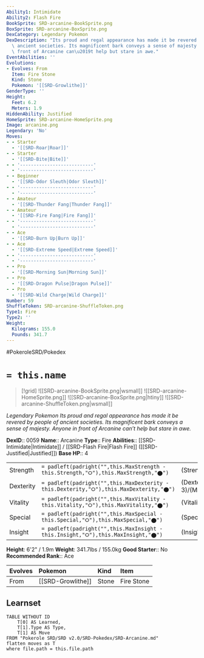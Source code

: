 ```yaml
---
Ability1: Intimidate
Ability2: Flash Fire
BookSprite: SRD-arcanine-BookSprite.png
BoxSprite: SRD-arcanine-BoxSprite.png
DexCategory: Legendary Pokemon
DexDescription: "Its proud and regal appearance has made it be revered by people of\
  \ ancient societies. Its magnificent bark conveys a sense of majesty. Anyone in\
  \ front of Arcanine can\u2019t help but stare in awe."
EventAbilities: ''
Evolutions:
- Evolves: From
  Item: Fire Stone
  Kind: Stone
  Pokemon: '[[SRD-Growlithe]]'
GenderType: ''
Height:
  Feet: 6.2
  Meters: 1.9
HiddenAbility: Justified
HomeSprite: SRD-arcanine-HomeSprite.png
Image: arcanine.png
Legendary: 'No'
Moves:
- - Starter
  - '[[SRD-Roar|Roar]]'
- - Starter
  - '[[SRD-Bite|Bite]]'
- - '---------------------------'
  - '---------------------------'
- - Beginner
  - '[[SRD-Odor Sleuth|Odor Sleuth]]'
- - '---------------------------'
  - '---------------------------'
- - Amateur
  - '[[SRD-Thunder Fang|Thunder Fang]]'
- - Amateur
  - '[[SRD-Fire Fang|Fire Fang]]'
- - '---------------------------'
  - '---------------------------'
- - Ace
  - '[[SRD-Burn Up|Burn Up]]'
- - Ace
  - '[[SRD-Extreme Speed|Extreme Speed]]'
- - '---------------------------'
  - '---------------------------'
- - Pro
  - '[[SRD-Morning Sun|Morning Sun]]'
- - Pro
  - '[[SRD-Dragon Pulse|Dragon Pulse]]'
- - Pro
  - '[[SRD-Wild Charge|Wild Charge]]'
Number: 59
ShuffleToken: SRD-arcanine-ShuffleToken.png
Type1: Fire
Type2: ''
Weight:
  Kilograms: 155.0
  Pounds: 341.7
---
```


#PokeroleSRD/Pokedex

# `= this.name`

> [!grid]
> ![[SRD-arcanine-BookSprite.png|wsmall]]
> ![[SRD-arcanine-HomeSprite.png]]
> ![[SRD-arcanine-BoxSprite.png|htiny]]
> ![[SRD-arcanine-ShuffleToken.png|wsmall]]


*Legendary Pokemon*
*Its proud and regal appearance has made it be revered by people of ancient societies. Its magnificent bark conveys a sense of majesty. Anyone in front of Arcanine can’t help but stare in awe.*

**DexID**:: 0059
**Name**:: Arcanine
**Type**:: Fire
**Abilities**:: [[SRD-Intimidate|Intimidate]] / [[SRD-Flash Fire|Flash Fire]] ([[SRD-Justified|Justified]])
**Base HP**:: 4

|           |                                                                                        |                                          |
| --------- | -------------------------------------------------------------------------------------- | ---------------------------------------- |
| Strength  | `= padleft(padright("",this.MaxStrength - this.Strength,"⭘"),this.MaxStrength,"⬤")`    | (Strength::3)/(MaxStrength::6)   |
| Dexterity | `= padleft(padright("",this.MaxDexterity - this.Dexterity,"⭘"),this.MaxDexterity,"⬤")` | (Dexterity:: 3)/(MaxDexterity::6) |
| Vitality  | `= padleft(padright("",this.MaxVitality - this.Vitality,"⭘"),this.MaxVitality,"⬤")`    | (Vitality::2)/(MaxVitality::5)   |
| Special   | `= padleft(padright("",this.MaxSpecial - this.Special,"⭘"),this.MaxSpecial,"⬤")`       | (Special::3)/(MaxSpecial::6)     |
| Insight   | `= padleft(padright("",this.MaxInsight - this.Insight,"⭘"),this.MaxInsight,"⬤")`       | (Insight::2)/(MaxInsight::5)     |

**Height**: 6'2" / 1.9m
**Weight**: 341.7lbs / 155.0kg
**Good Starter**:: No
**Recommended Rank**:: Ace

| Evolves   | Pokemon           | Kind   | Item       |
|:----------|:------------------|:-------|:-----------|
| From      | [[SRD-Growlithe]] | Stone  | Fire Stone |

## Learnset

```dataview
TABLE WITHOUT ID
    T[0] AS Learned,
    T[1].Type AS Type,
    T[1] AS Move
FROM "Pokerole SRD/SRD v2.0/SRD-Pokedex/SRD-Arcanine.md"
flatten moves as T
where file.path = this.file.path
```
